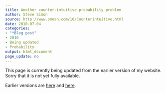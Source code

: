 ```yaml
---
title: Another counter-intuitive probability problem
author: Steve Simon
source: http://www.pmean.com/10/Counterintuitive.html
date: 2010-07-04
categories:
- "*Blog post"
- 2010
- Being updated
- Probability
output: html_document
page_update: no
---
```


This page is currently being updated from the earlier version of my website. Sorry that it is not yet fully available.

<!---More--->

Earlier versions are [here][sim1] and [here][sim2].

[sim1]: http://www.pmean.com/10/Counterintuitive.html
[sim2]: http://new.pmean.com/counter-intutitive-probability/

